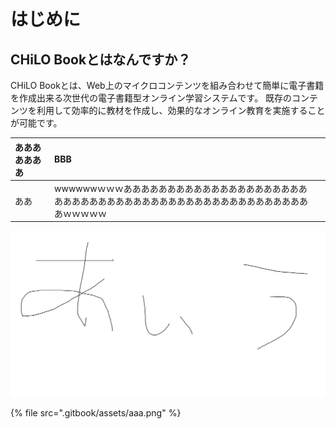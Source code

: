 # はじめに

## CHiLO Bookとはなんですか？

CHiLO Bookとは、Web上のマイクロコンテンツを組み合わせて簡単に電子書籍を作成出来る次世代の電子書籍型オンライン学習システムです。 既存のコンテンツを利用して効率的に教材を作成し、効果的なオンライン教育を実施することが可能です。

| あああああああ | BBB |  |
| :--- | :--- | :--- |
| ああ | wwwwwwｗｗｗあああああああああああああああああああああああああああああああああああああああああああああああああああｗｗｗｗｗ |  |

![](.gitbook/assets/aaa.png)

{% file src=".gitbook/assets/aaa.png" %}



